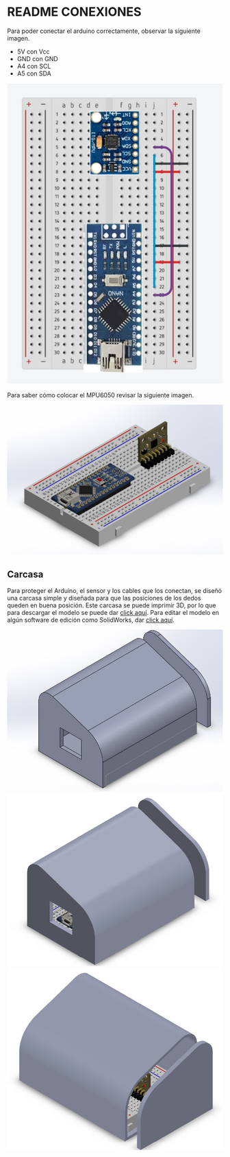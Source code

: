 # README CONEXIONES

Para poder conectar el arduino correctamente, observar la siguiente imagen.

* 5V con Vcc
* GND con GND
* A4 con SCL
* A5 con SDA

![](imagenes/arduino_conexiones.jpg)

Para saber cómo colocar el MPU6050 revisar la siguiente imagen.

![](imagenes/vista_isometrica.jpg)


## Carcasa

Para proteger el Arduino, el sensor y los cables que los conectan, se diseñó una carcasa simple y diseñada para que las posiciones de los dedos queden en buena posición.
Este carcasa se puede imprimir 3D, por lo que para descargar el modelo se puede dar [click aquí](https://drive.google.com/file/d/1t8XJb7hx0J67SFX3zt6F0TblDKbB6Gt4/view?usp=sharing). Para editar el modelo en algún software de edición como SolidWorks, dar [click aquí](https://drive.google.com/file/d/1dxy5iTUbo4509vFxXa3nKrjvEMsvTib2/view?usp=sharing).

![](imagenes/carcasa.jpg)
![](imagenes/carcasa2.jpg)
![](imagenes/carcasa3.jpg)
